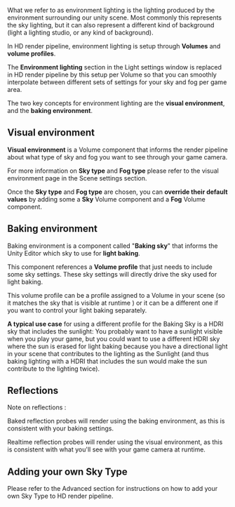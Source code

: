 What we refer to as environment lighting is the lighting produced by the environment surrounding our unity scene. Most commonly this represents the sky lighting, but it can also represent a different kind of background (light a lighting studio, or any kind of background).

In HD render pipeline, environment lighting is setup through **Volumes** and **volume profiles**.

The **Environment lighting** section in the Light settings window is replaced in HD render pipeline by this setup per Volume so that you can smoothly interpolate between different sets of settings for your sky and fog per game area.

The two key concepts for environment lighting are the **visual environment**, and the **baking environment**.

## Visual environment

**Visual environment** is a Volume component that informs the render pipeline about what type of sky and fog you want to see through your game camera. 

For more information on **Sky type** and **Fog type** please refer to the visual environment page in the Scene settings section.

Once the **Sky type** and **Fog type** are chosen, you can **override their default values** by adding some a **Sky** Volume component and a **Fog** Volume component.

## Baking environment

Baking environment is a component called "**Baking sky**" that informs the Unity Editor which sky to use for **light baking**.

This component references a **Volume profile** that just needs to include some sky settings. These sky settings will directly drive the sky used for light baking.

This volume profile can be a profile assigned to a Volume in your scene (so it matches the sky that is visible at runtime ) or it can be a different one if you want to control your light baking separately.

**A typical use case** for using a different profile for the Baking Sky is a HDRI sky that includes the sunlight: You probably want to have a sunlight visible when you play your game, but you could want to use a different HDRI sky where the sun is erased for light baking because you have a directional light in your scene that contributes to the lighting as the Sunlight (and thus baking lighting with a HDRI that includes the sun would make the sun contribute to the lighting twice).

## Reflections

Note on reflections :

Baked reflection probes will render using the baking environment, as this is consistent with your baking settings.

Realtime reflection probes will render using the visual environment, as this is consistent with what you'll see with your game camera at runtime.

## Adding your own Sky Type

Please refer to the Advanced section for instructions on how to add your own Sky Type to HD render pipeline.